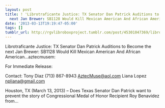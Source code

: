 ```yaml
---
layout: post
title: ! 'Librotraficante Justice: TX Senator Dan Patrick Auditions to Become the
  next Jan Brewer: SB1128 Would Kill Mexican American And African American...'
date: '2013-03-13T19:19:47-05:00'
tags: []
tumblr_url: http://rgvlibroboxproject.tumblr.com/post/45301047369/librotraficante-justice-tx-senator-dan-patrick
---
```

Librotraficante Justice: TX Senator Dan Patrick Auditions to Become the next Jan Brewer: SB1128 Would Kill Mexican American And African American...aztecmusem:







For Immediate Release: 

Contact:
Tony Diaz (713) 867-8943 AztecMuse@aol.com
Liana Lopez npliana@gmail.com
 
 

Houston, TX (March 13, 2013) – Does Texas Senator Dan Patrick want to prevent the story of Congressional Medal of Honor Recipient Roy Benavidez from…
